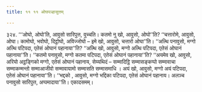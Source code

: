 ```yaml
---
title: ११ ११ ओघपञ्हासुत्तम्

---
```


३२४. ‘‘‘ओघो, ओघो’ति, आवुसो सारिपुत्त, वुच्चति। कतमो नु खो, आवुसो, ओघो’’ति? ‘‘चत्तारोमे, आवुसो, ओघा। कामोघो, भवोघो, दिट्ठोघो, अविज्जोघो – इमे खो, आवुसो, चत्तारो ओघा’’ति। ‘‘अत्थि पनावुसो, मग्गो अत्थि पटिपदा, एतेसं ओघानं पहानाया’’ति? ‘‘अत्थि खो, आवुसो, मग्गो अत्थि पटिपदा, एतेसं ओघानं पहानाया’’ति। ‘‘कतमो पनावुसो, मग्गो कतमा पटिपदा, एतेसं ओघानं पहानाया’’ति? ‘‘अयमेव खो, आवुसो, अरियो अट्ठङ्गिको मग्गो, एतेसं ओघानं पहानाय, सेय्यथिदं – सम्मादिट्ठि सम्मासङ्कप्पो सम्मावाचा सम्माकम्मन्तो सम्माआजीवो सम्मावायामो सम्मासति सम्मासमाधि । अयं खो, आवुसो, मग्गो अयं पटिपदा, एतेसं ओघानं पहानाया’’ति। ‘‘भद्दको , आवुसो, मग्गो भद्दिका पटिपदा, एतेसं ओघानं पहानाय। अलञ्च पनावुसो सारिपुत्त, अप्पमादाया’’ति। एकादसमम्।  

